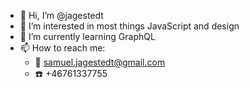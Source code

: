 - 👋 Hi, I’m @jagestedt
- 👀 I’m interested in most things JavaScript and design
- 🌱 I’m currently learning GraphQL
- 📫 How to reach me:
  - :email: samuel.jagestedt@gmail.com
  - :phone: +46761337755

<!---
jagestedt/jagestedt is a ✨ special ✨ repository because its `README.md` (this file) appears on your GitHub profile.
You can click the Preview link to take a look at your changes.
--->
